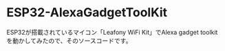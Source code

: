# ESP32-AlexaGadgetToolKit
ESP32が搭載されているマイコン「Leafony WiFi Kit」でAlexa gadget toolkitを動かしてみたので、そのソースコードです。
